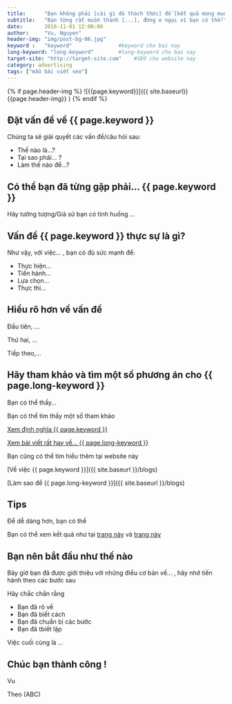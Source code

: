 ```yaml
---
title:      "Bạn không phải [cái gì đó thách thức] để [kết quả mong muốn]"
subtitle:   "Bạn từng rất muốn thành [...], đừng e ngại vì bạn có thể!"
date:       2016-11-01 12:00:00
author:     "Vu, Nguyen"
header-img: "img/post-bg-06.jpg"
keyword :   "keyword"               #keyword cho bai nay  
long-keyword: "long-keyword"        #long-keyword cho bai nay
target-site: "http://target-site.com"    #SEO cho website nay 
category: advertising
tags: ["mẫu bài viết seo"]
---
```


<!-- ======================================
        GHI NHỚ: YÊU CẦU CHUNG 
>> Nên có hình ảnh và ALT hình phải có keyword của trang này 
>> Heading ## phải có keyword của trang này 
>> Phải có link đến web uy tín (external link)
>> Phải có link nội bộ  (internal link)
>> Phải LINK về TARGET-SEO-SITE 
=========================================== -->

<!-- ======   Hình minh họa (nếu có) - DONT EDIT ====== -->

{% if page.header-img %}
    ![{{page.keyword}}]({{ site.baseurl}}{{page.header-img}} )
{% endif %}

<!-- =================== Đầu bài ====================== -->

## Đặt vấn đề về {{ page.keyword }}

Chúng ta sẽ giải quyết các vấn đề/câu hỏi sau:
  
  - Thế nào là...? 
  - Tại sao phải... ?
  - Làm thế nào để...?

<!-- =================== Ngữ cảnh ====================== -->
## Có thể bạn đã từng gặp phải... {{ page.keyword }}

Hãy tưởng tượng/Giả sử bạn có tình huống ... 

<!-- =================== Dẫn nhập ====================== -->

## Vấn đề {{ page.keyword }} thực sự là gì?   

Như vậy, với việc... , bạn có đủ sức mạnh để:

  - Thực hiện...
  - Tiến hành... 
  - Lựa chọn...
  - Thực thi...

<!--- Phân tích  -->

## Hiểu rõ hơn về vấn đề 

Đầu tiên, ...

Thứ hai, ...

Tiếp theo,... 

<!-- =================== Dẫn chứng và backlink ====================== -->

## Hãy tham khảo và tìm một số phương án cho {{ page.long-keyword }}

Bạn có thể thấy... 

Bạn có thể tìm thấy một số tham khảo

<!-- ===== External links ========= -->

[Xem định nghĩa {{ page.keyword }}](http://wikipedia.org)

[Xem bài viết rất hay về... {{ page.long-keyword }}](https://www.entrepreneur.com)

<!-- ===== Internal links ========= -->

Bạn cũng có thể tìm hiểu thêm tại website này 

[Về việc {{ page.keyword }}]({{ site.baseurl }}/blogs)

[Làm sao để {{ page.long-keyword }}]({{ site.baseurl }}/blogs)

<!-- =================== Mẹo nhỏ ====================== -->

## Tips

Để dễ dàng hơn, bạn có thể 

<!-- ================ TARGET-SEO-LINK-BACK!!! ===================-->

Bạn có thể xem kết quả như tại [trang này]({{page.target-site}}) 
và [trang này]({{page.target-site}}/blogs) 

<!-- =================== STEP BY STEP GUIDE ====================== -->

## Bạn nên bắt đầu như thế nào 

Bây giờ bạn đã được giới thiệu với những điều cơ bản về... , hãy nhớ tiến hành theo các bước sau 

Hãy chắc chắn rằng 

  - Bạn đã rõ về 
  - Bạn đã biết cách 
  - Bạn đã chuẩn bị các bước 
  - Bạn đã tbiết lập 

Việc cuối cùng là ...


## Chúc bạn thành công !

Vu

Theo (ABC)